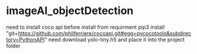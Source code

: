 # imageAI_objectDetection
need to install coco api before install from requirment
pip3 install "git+https://github.com/philferriere/cocoapi.git#egg=pycocotools&subdirectory=PythonAPI"
need download yolo-tiny.h5 and place it into the project folder
